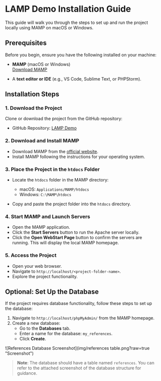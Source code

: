 # LAMP Demo Installation Guide

This guide will walk you through the steps to set up and run the project locally using MAMP on macOS or Windows.

## Prerequisites

Before you begin, ensure you have the following installed on your machine:

- **MAMP** (macOS or Windows)  
  [Download MAMP](https://www.mamp.info/en/)
  
- A **text editor or IDE** (e.g., VS Code, Sublime Text, or PHPStorm).

## Installation Steps

### 1. Download the Project

Clone or download the project from the GitHub repository:

- GitHub Repository: [LAMP Demo](https://github.com/your-repo-link)

### 2. Download and Install MAMP

- Download MAMP from the [official website](https://www.mamp.info/en/).
- Install MAMP following the instructions for your operating system.

### 3. Place the Project in the `htdocs` Folder

- Locate the `htdocs` folder in the MAMP directory:
  - macOS: `Applications/MAMP/htdocs`
  - Windows: `C:\MAMP\htdocs`

- Copy and paste the project folder into the `htdocs` directory.

### 4. Start MAMP and Launch Servers

- Open the MAMP application.
- Click the **Start Servers** button to run the Apache server locally.
- Click the **Open WebStart Page** button to confirm the servers are running. This will display the local MAMP homepage.

### 5. Access the Project

- Open your web browser.
- Navigate to `http://localhost/<project-folder-name>`.
- Explore the project functionality.

## Optional: Set Up the Database

If the project requires database functionality, follow these steps to set up the database:

1. Navigate to `http://localhost/phpMyAdmin/` from the MAMP homepage.
2. Create a new database:
   - Go to the **Databases** tab.
   - Enter a name for the database: `my_references`.
   - Click **Create**.


![References Database Screenshot](img/references table.png?raw=true "Screenshot")
> **Note**: The database should have a table named `references`. You can refer to the attached screenshot of the database structure for guidance.

